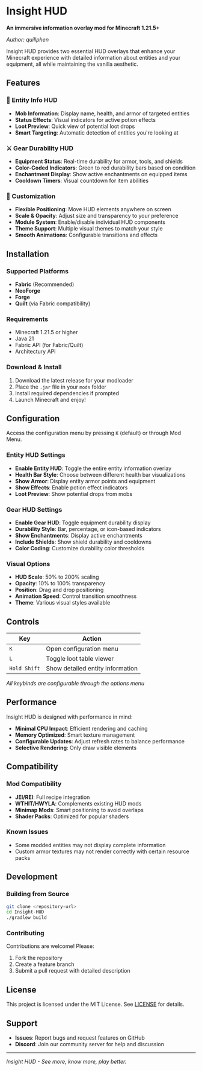 # Insight HUD

**An immersive information overlay mod for Minecraft 1.21.5+**

*Author: quillphen*

Insight HUD provides two essential HUD overlays that enhance your Minecraft experience with detailed information about entities and your equipment, all while maintaining the vanilla aesthetic.

## Features

### 🎯 Entity Info HUD
- **Mob Information**: Display name, health, and armor of targeted entities
- **Status Effects**: Visual indicators for active potion effects
- **Loot Preview**: Quick view of potential loot drops
- **Smart Targeting**: Automatic detection of entities you're looking at

### ⚔️ Gear Durability HUD
- **Equipment Status**: Real-time durability for armor, tools, and shields
- **Color-Coded Indicators**: Green to red durability bars based on condition
- **Enchantment Display**: Show active enchantments on equipped items
- **Cooldown Timers**: Visual countdown for item abilities

### 🎨 Customization
- **Flexible Positioning**: Move HUD elements anywhere on screen
- **Scale & Opacity**: Adjust size and transparency to your preference
- **Module System**: Enable/disable individual HUD components
- **Theme Support**: Multiple visual themes to match your style
- **Smooth Animations**: Configurable transitions and effects

## Installation

### Supported Platforms
- **Fabric** (Recommended)
- **NeoForge**
- **Forge**
- **Quilt** (via Fabric compatibility)

### Requirements
- Minecraft 1.21.5 or higher
- Java 21
- Fabric API (for Fabric/Quilt)
- Architectury API

### Download & Install
1. Download the latest release for your modloader
2. Place the `.jar` file in your `mods` folder
3. Install required dependencies if prompted
4. Launch Minecraft and enjoy!

## Configuration

Access the configuration menu by pressing `K` (default) or through Mod Menu.

### Entity HUD Settings
- **Enable Entity HUD**: Toggle the entire entity information overlay
- **Health Bar Style**: Choose between different health bar visualizations
- **Show Armor**: Display entity armor points and equipment
- **Show Effects**: Enable potion effect indicators
- **Loot Preview**: Show potential drops from mobs

### Gear HUD Settings
- **Enable Gear HUD**: Toggle equipment durability display
- **Durability Style**: Bar, percentage, or icon-based indicators
- **Show Enchantments**: Display active enchantments
- **Include Shields**: Show shield durability and cooldowns
- **Color Coding**: Customize durability color thresholds

### Visual Options
- **HUD Scale**: 50% to 200% scaling
- **Opacity**: 10% to 100% transparency
- **Position**: Drag and drop positioning
- **Animation Speed**: Control transition smoothness
- **Theme**: Various visual styles available

## Controls

| Key | Action |
|-----|--------|
| `K` | Open configuration menu |
| `L` | Toggle loot table viewer |
| `Hold Shift` | Show detailed entity information |

*All keybinds are configurable through the options menu*

## Performance

Insight HUD is designed with performance in mind:
- **Minimal CPU Impact**: Efficient rendering and caching
- **Memory Optimized**: Smart texture management
- **Configurable Updates**: Adjust refresh rates to balance performance
- **Selective Rendering**: Only draw visible elements

## Compatibility

### Mod Compatibility
- **JEI/REI**: Full recipe integration
- **WTHIT/HWYLA**: Complements existing HUD mods
- **Minimap Mods**: Smart positioning to avoid overlaps
- **Shader Packs**: Optimized for popular shaders

### Known Issues
- Some modded entities may not display complete information
- Custom armor textures may not render correctly with certain resource packs

## Development

### Building from Source
```bash
git clone <repository-url>
cd Insight-HUD
./gradlew build
```

### Contributing
Contributions are welcome! Please:
1. Fork the repository
2. Create a feature branch
3. Submit a pull request with detailed description

## License

This project is licensed under the MIT License. See [LICENSE](LICENSE) for details.

## Support

- **Issues**: Report bugs and request features on GitHub
- **Discord**: Join our community server for help and discussion

---

*Insight HUD - See more, know more, play better.* 
